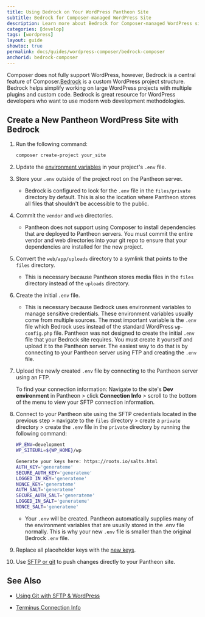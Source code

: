 ```yaml
---
title: Using Bedrock on Your WordPress Pantheon Site
subtitle: Bedrock for Composer-managed WordPress Site 
description: Learn more about Bedrock for Composer-managed WordPress sites.
categories: [develop]
tags: [wordpress]
layout: guide
showtoc: true
permalink: docs/guides/wordpress-composer/bedrock-composer
anchorid: bedrock-composer
---
```


Composer does not fully support WordPress, however, Bedrock is a central feature of Composer.[Bedrock](https://roots.io/bedrock/) is a custom WordPress project structure. Bedrock helps simplify working on large WordPress projects with multiple plugins and custom code. Bedrock is great resource for WordPress developers who want to use modern web development methodologies.

## Create a New Pantheon WordPress Site with Bedrock

1. Run the following command:

    ```bash
    composer create-project your_site
    ```

1. Update the [environment variables](https://docs.roots.io/bedrock/master/environment-variables/#wp-env) in your project's `.env` file.

1. Store your `.env` outside of the project root on the Pantheon server. 

    - Bedrock is configured to look for the `.env` file in the `files/private` directory by default. This is also the location where Pantheon stores all files that shouldn't be accessible to the public.

1. Commit the `vendor` and `web` directories.

    - Pantheon does not support using Composer to install dependencies that are deployed to Pantheon servers. You must commit the entire vendor and web directories into your git repo to ensure that your dependencies are installed for the new project.

1. Convert the `web/app/uploads` directory to a symlink that points to the `files` directory. 

    - This is necessary because Pantheon stores media files in the `files` directory instead of the `uploads` directory.

1. Create the initial `.env` file.

    - This is necessary because Bedrock uses environment variables to manage sensitive credentials. These environment variables usually come from multiple sources. The most important variable is the `.env` file which Bedrock uses instead of the standard WordPress `wp-config.php` file. Pantheon was not designed to create the initial `.env` file that your Bedrock site requires. You must create it yourself and upload it to the Pantheon server. The easiest way to do that is by connecting to your Pantheon server using FTP and creating the `.env` file. 

1. Upload the newly created `.env` file by connecting to the Pantheon server using an FTP.

    To find your connection information: Navigate to the site's **Dev environment** in Pantheon > click **Connection Info** > scroll to the bottom of the menu to view your SFTP connection information.

1. Connect to your Pantheon site using the SFTP credentials located in the previous step > navigate to the `files` directory > create a `private` directory > create the `.env` file in the `private` directory by running the following command:

    ```bash
    WP_ENV=development
    WP_SITEURL=${WP_HOME}/wp

    Generate your keys here: https://roots.io/salts.html
    AUTH_KEY='generateme'
    SECURE_AUTH_KEY='generateme'
    LOGGED_IN_KEY='generateme'
    NONCE_KEY='generateme'
    AUTH_SALT='generateme'
    SECURE_AUTH_SALT='generateme'
    LOGGED_IN_SALT='generateme'
    NONCE_SALT='generateme'
    ```

    - Your `.env` will be created. Pantheon automatically supplies many of the environment variables that are usually stored in the .env file normally.
    This is why your new `.env` file is smaller than the original Bedrock `.env` file. 

1. Replace all placeholder keys with the [new keys](https://roots.io/salts.html).

1. Use [SFTP or git](/guides/wordpress-git/) to push changes directly to your Pantheon site.

## See Also

- [Using Git with SFTP & WordPress](/guides/wordpress-git/)

- [Terminus Connection Info](/terminus/commands/connection-info)